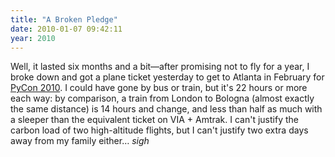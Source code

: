```yaml
---
title: "A Broken Pledge"
date: 2010-01-07 09:42:11
year: 2010
---
```

Well, it lasted six months and a bit—after promising not to fly for a year, I broke down and got a plane ticket yesterday to get to Atlanta in February for <a href="http://us.pycon.org/2010/about/">PyCon 2010</a>. I could have gone by bus or train, but it's 22 hours or more each way: by comparison, a train from London to Bologna (almost exactly the same distance) is 14 hours and change, and less than half as much with a sleeper than the equivalent ticket on VIA + Amtrak.  I can't justify the carbon load of two high-altitude flights, but I can't justify two extra days away from my family either… *sigh*
